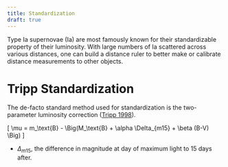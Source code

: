 ```yaml
---
title: Standardization
draft: true
---
```


Type Ia supernovae (Ia) are most famously known for their standardizable property of their luminosity. With large numbers of Ia scattered across various distances, one can build a distance ruler to better make or calibrate distance measurements to other objects.

# Tripp Standardization

The de-facto standard method used for standardization is the two-parameter luminosity correction ([Tripp 1998](https://ui.adsabs.harvard.edu/#abs/1998A&A...331..815T/abstract)).

\[
  \mu = m_\text{B} - \Big(M_\text{B} + \alpha \Delta_{m15} + \beta (B-V) \Big)
\]

* $\Delta_{m15}$, the difference in magnitude at day of maximum light to 15 days after.
